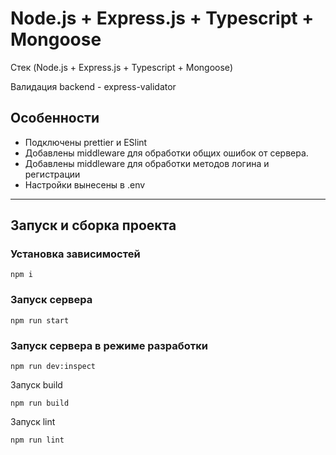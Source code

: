 # Node.js + Express.js + Typescript + Mongoose

Cтек (Node.js + Express.js + Typescript + Mongoose)

Валидация backend - express-validator

## Особенности

-   Подключены prettier и ESlint
-   Добавлены middleware для обработки общих ошибок от сервера.
-   Добавлены middleware для обработки методов логина и регистрации
-   Настройки вынесены в .env

---

## Запуск и сборка проекта

### Установка зависимостей

`npm i`

### Запуск сервера

`npm run start`

### Запуск сервера в режиме разработки

`npm run dev:inspect`

Запуск build

`npm run build`

Запуск lint

`npm run lint`

